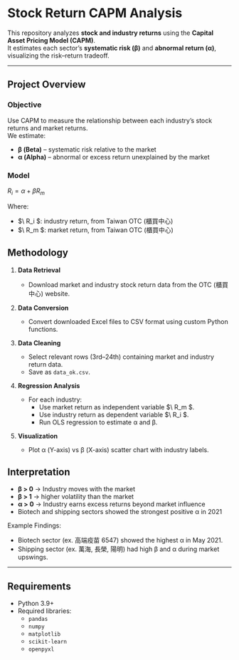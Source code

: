 # Stock Return CAPM Analysis

This repository analyzes **stock and industry returns** using the **Capital Asset Pricing Model (CAPM)**.  
It estimates each sector’s **systematic risk (β)** and **abnormal return (α)**, visualizing the risk–return tradeoff.

---
## Project Overview

### Objective
Use CAPM to measure the relationship between each industry’s stock returns and market returns.  
We estimate:
- **β (Beta)** – systematic risk relative to the market  
- **α (Alpha)** – abnormal or excess return unexplained by the market



### Model
$R_i = \alpha + \beta R_m$

Where:  
- $\ R_i \$: industry return, from Taiwan OTC (櫃買中心)
- $\ R_m \$: market return, from Taiwan OTC (櫃買中心)


## Methodology
1. **Data Retrieval**  
   - Download market and industry stock return data from the OTC (櫃買中心) website.  

2. **Data Conversion**  
   - Convert downloaded Excel files to CSV format using custom Python functions.

3. **Data Cleaning**  
   - Select relevant rows (3rd–24th) containing market and industry return data.  
   - Save as `data_ok.csv`.

4. **Regression Analysis**  
   - For each industry:  
     - Use market return as independent variable $\ R_m \$.  
     - Use industry return as dependent variable $\ R_i \$.  
     - Run OLS regression to estimate α and β.  

5. **Visualization**  
   - Plot α (Y-axis) vs β (X-axis) scatter chart with industry labels.  

## Interpretation
- **β > 0** → Industry moves with the market
- **β > 1** → higher volatility than the market
- **α > 0** → Industry earns excess returns beyond market influence
- Biotech and shipping sectors showed the strongest positive α in 2021

Example Findings:
- Biotech sector (ex. 高端疫苗 6547) showed the highest α in May 2021.  
- Shipping sector (ex. 萬海, 長榮, 陽明) had high β and α during market upswings.


---


## Requirements
- Python 3.9+
- Required libraries:
  - `pandas`
  - `numpy`
  - `matplotlib`
  - `scikit-learn`
  - `openpyxl`



